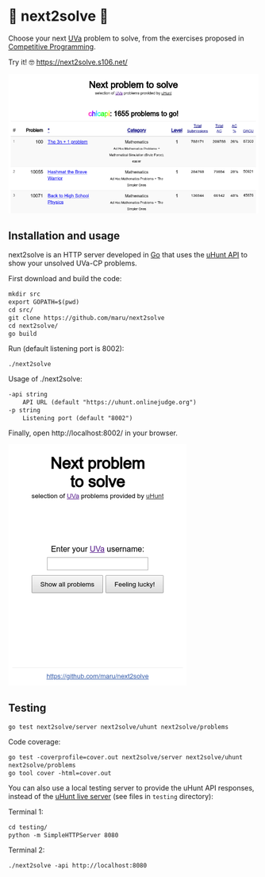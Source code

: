 # :rocket:  next2solve  :rocket:
Choose your next [UVa](https://uva.onlinejudge.org/) problem to solve,
from the exercises proposed in [Competitive Programming](http://sites.google.com/site/stevenhalim/).

Try it! :nerd_face: https://next2solve.s106.net/

![](templates/problems.png)

## Installation and usage

next2solve is an HTTP server developed in [Go](https://golang.org/) that uses
the [uHunt API](https://uhunt.onlinejudge.org/) to show your unsolved UVa-CP problems.

First download and build the code:

    mkdir src
    export GOPATH=$(pwd)
    cd src/
    git clone https://github.com/maru/next2solve
    cd next2solve/
    go build

Run (default listening port is 8002):

    ./next2solve

Usage of ./next2solve:

    -api string
        API URL (default "https://uhunt.onlinejudge.org")
    -p string
      	Listening port (default "8002")

Finally, open http://localhost:8002/ in your browser.

![](templates/index.png)  


## Testing

    go test next2solve/server next2solve/uhunt next2solve/problems

Code coverage:

    go test -coverprofile=cover.out next2solve/server next2solve/uhunt next2solve/problems
    go tool cover -html=cover.out


You can also use a local testing server to provide the uHunt API responses,
instead of the [uHunt live server](https://uhunt.onlinejudge.org/)
(see files in `testing` directory):

Terminal 1:

    cd testing/
    python -m SimpleHTTPServer 8080

Terminal 2:

    ./next2solve -api http://localhost:8080
